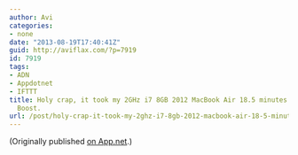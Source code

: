 ```yaml
---
author: Avi
categories:
- none
date: "2013-08-19T17:40:41Z"
guid: http://aviflax.com/?p=7919
id: 7919
tags:
- ADN
- Appdotnet
- IFTTT
title: Holy crap, it took my 2GHz i7 8GB 2012 MacBook Air 18.5 minutes to compile
  Boost.
url: /post/holy-crap-it-took-my-2ghz-i7-8gb-2012-macbook-air-18-5-minutes-to-compile-boost/
---
```

(Originally published [on App.net](http://alpha.app.net/aviflax/post/9416470).)
